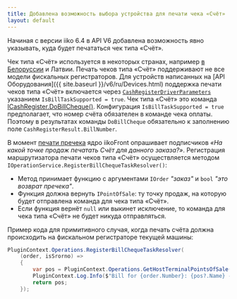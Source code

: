 ```yaml
---
title: Добавлена возможность выбора устройства для печати чека «Счёт‎» 
layout: default
---
```

Начиная с версии iiko 6.4 в API V6 добавлена возможность явно указывать, куда будет печататься чек типа «Счёт‎». 

Чек типа «Счёт‎» используется в некоторых странах, например [в Белоруссии](https://ru.iiko.help/articles/how-to-iiko/fr-belarus) и Латвии.
Печать чеков типа «Счёт‎» поддерживают не все модели фискальных регистраторов. Для устройств написанных на [API Оборудования]({{ site.baseurl }}/v6/ru/Devices.html) поддержка печати чеков типа «Счёт‎» включается через [`CashRegisterDriverParameters`](http://iiko.github.io/front.api.sdk/v6/html/Properties_T_Resto_Front_Api_Data_Device_Settings_CashRegisterDriverParameters.htm) указанием `IsBillTaskSupported = true`.
Чек типа «Счёт‎» это команда [ICashRegister.DoBillCheque()](http://iiko.github.io/front.api.sdk/v6/html/M_Resto_Front_Api_Devices_ICashRegister_DoBillCheque.htm).
Конфигурация `IsBillTaskSupported = true` предполагает, что номер счёта обязателен в команде чека оплаты.
Поэтому в результатах команды `DoBillCheque` обязательно к заполнению поле `CashRegisterResult.BillNumber`.

В момент [печати пречека](https://ru.iiko.help/articles/iikofront-5-4/topic-48) ядро iikoFront опрашивает подписчиков *«На какой точке продаж печатать Счёт‎ для данного заказа?»*.
Регистрация маршрутизатора печати чеков типа «Счёт‎» осуществляется методом `IOperationService.RegisterBillChequeTaskResolver()`:

- Метод принимает функцию с аргументами `IOrder` *"заказ"* и `bool` *"это возврат пречека"*.
- Функция должна вернуть `IPointOfSale`: ту точку продаж, на которую будет отправлена команда для чека типа «Счёт‎».
- Если функция вернёт `null` или выкинет исключение, то команда для чека типа «Счёт‎» не будет никуда отправляться.

Пример кода для примитивного случая, когда печать счёта должна происходить на фискальном регистраторе текущей машины: 

```cs
PluginContext.Operations.RegisterBillChequeTaskResolver(
    (order, isSrorno) =>
    {
        var pos = PluginContext.Operations.GetHostTerminalPointsOfSale().FirstOrDefault();
        PluginContext.Log.Info($"Bill for {order.Number}: {pos?.Name} - {pos?.Id}");
        return pos;
    });
```



